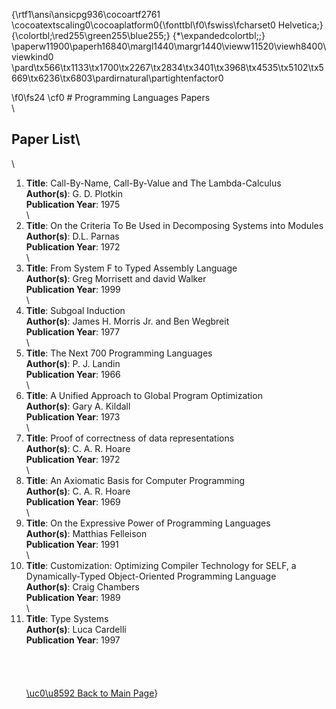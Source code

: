 {\rtf1\ansi\ansicpg936\cocoartf2761
\cocoatextscaling0\cocoaplatform0{\fonttbl\f0\fswiss\fcharset0 Helvetica;}
{\colortbl;\red255\green255\blue255;}
{\*\expandedcolortbl;;}
\paperw11900\paperh16840\margl1440\margr1440\vieww11520\viewh8400\viewkind0
\pard\tx566\tx1133\tx1700\tx2267\tx2834\tx3401\tx3968\tx4535\tx5102\tx5669\tx6236\tx6803\pardirnatural\partightenfactor0

\f0\fs24 \cf0 # Programming Languages Papers\
\
## Paper List\
\
1. **Title**: Call-By-Name, Call-By-Value and The Lambda-Calculus\
   **Author(s)**: G. D. Plotkin\
   **Publication Year**: 1975\
\
2. **Title**: On the Criteria To Be Used in Decomposing Systems into Modules \
   **Author(s)**: D.L. Parnas\
   **Publication Year**: 1972\
\
3. **Title**: From System F to Typed Assembly Language\
   **Author(s)**: Greg Morrisett and david Walker\
   **Publication Year**: 1999\
\
4. **Title**: Subgoal Induction\
   **Author(s)**: James H. Morris Jr. and Ben Wegbreit  \
   **Publication Year**: 1977\
\
5. **Title**: The Next 700 Programming Languages\
   **Author(s)**: P. J. Landin\
   **Publication Year**: 1966\
\
6. **Title**: A Unified Approach to Global Program Optimization\
   **Author(s)**: Gary A. Kildall\
   **Publication Year**: 1973\
\
7. **Title**: Proof of correctness of data representations\
   **Author(s)**: C. A. R. Hoare\
   **Publication Year**: 1972\
\
7. **Title**: An Axiomatic Basis for Computer Programming\
   **Author(s)**: C. A. R. Hoare\
   **Publication Year**: 1969\
\
8. **Title**:  On the Expressive Power of Programming Languages\
   **Author(s)**: Matthias Felleison\
   **Publication Year**: 1991\
\
9. **Title**: Customization: Optimizing Compiler Technology for SELF, a Dynamically-Typed Object-Oriented Programming Language\
   **Author(s)**: Craig Chambers\
   **Publication Year**: 1989\
\
10. **Title**: Type Systems\
   **Author(s)**: Luca Cardelli\
   **Publication Year**: 1997\
\
\
\
\
[\uc0\u8592  Back to Main Page](./index.md)}